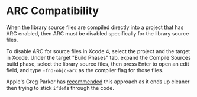 # ARC Compatibility #

When the library source files are compiled directly into a project that has ARC enabled, then ARC must be disabled specifically for the library source files.

To disable ARC for source files in Xcode 4, select the project and the target in Xcode. Under the target "Build Phases" tab, expand the Compile Sources build phase, select the library source files, then press Enter to open an edit field, and type  `-fno-objc-arc`  as the compiler flag for those files.

Apple's Greg Parker has [recommended](http://lists.apple.com/archives/objc-language/2011/Aug/msg00036.html) this approach as it ends up cleaner then trying to stick `ifdef`s through the code.